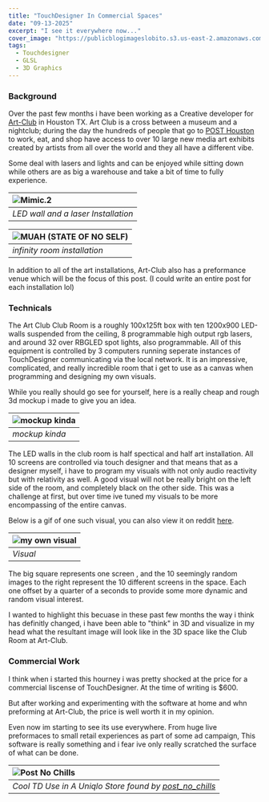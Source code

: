 ```yaml
---
title: "TouchDesigner In Commercial Spaces"
date: "09-13-2025"
excerpt: "I see it everywhere now..."
cover_image: "https://publicblogimageslobito.s3.us-east-2.amazonaws.com/td_in_commercial_spaces/IMG_1529.jpg"
tags:
  - Touchdesigner
  - GLSL
  - 3D Graphics
---
```


### Background

Over the past few months i have been working as a Creative developer for [Art-Club]() in Houston TX. Art Club is a cross between a museum and a nightclub;
during the day the hundreds of people that go to [POST Houston]() to work, eat, and shop have access to over 10 large new media art exhibits created by artists from all over the world and they all have a different vibe.

Some deal with lasers and lights and can be enjoyed while sitting down while others are as big a warehouse and take a bit of time to fully experience.

| ![Mimic.2](https://publicblogimageslobito.s3.amazonaws.com/td_in_commercial_spaces/6769b271814ef2c08980d47f_Mimic.2-6_web.avif) |
| :------------------------------------------------------------------------------------------------------------------------------ |
| _LED wall and a laser Installation_                                                                                             |

| ![MUAH (STATE OF NO SELF)](https://publicblogimageslobito.s3.amazonaws.com/td_in_commercial_spaces/67897909fcc981bb20d3afaf.avif) |
| :-------------------------------------------------------------------------------------------------------------------------------- |
| _infinity room installation_                                                                                                      |

In addition to all of the art installations, Art-Club also has a preformance venue which will be the focus of this post. (I could write an entire post for each installation lol)

### Technicals

The Art Club Club Room is a roughly 100x125ft box with ten 1200x900 LED-walls suspended from the ceiling, 8 programmable high output rgb lasers, and around 32 over RBGLED spot lights, also programmable. All of this equipment is controlled by 3 computers running seperate instances of TouchDesigner communicating via the local network. It is an impressive, complicated, and really incredible room that i get to use as a canvas when programming and designing my own visuals.

While you really should go see for yourself, here is a really cheap and rough 3d mockup i made to give you an idea.

| ![mockup kinda](https://publicblogimageslobito.s3.amazonaws.com/td_in_commercial_spaces/img_1258AM_Sunday_14_September_2025_i05spJLm.png) |
| :---------------------------------------------------------------------------------------------------------------------------------------- |
| _mockup kinda_                                                                                                                            |

The LED walls in the club room is half spectical and half art installation. All 10 screens are controlled via touch designer and that means that as a designer myself, i have to program my visuals with not only audio reactivity but with relativity as well.
A good visual will not be really bright on the left side of the room, and completely black on the other side. This was a challenge at first, but over time ive tuned my visuals to be more encompassing of the entire canvas.

Below is a gif of one such visual, you can also view it on reddit [here](https://www.reddit.com/r/TouchDesigner/comments/1mt7dsw/is_this_giving_a_dia_de_los_muertos_vibe/).

| ![my own visual](https://publicblogimageslobito.s3.amazonaws.com/td_in_commercial_spaces/img_0115AM_Sunday_14_September_2025_GuojwriN.gif) |
| :----------------------------------------------------------------------------------------------------------------------------------------- |
| _Visual_                                                                                                                                   |

The big square represents one screen , and the 10 seemingly random images to the right represent the 10 different screens in the space. Each one offset by a quarter of a seconds to provide some more dynamic and random visual interest.

I wanted to highlight this becuase in these past few months the way i think has definitly changed, i have been able to "think" in 3D and visualize in my head what the resultant image will look like in the 3D space like the Club Room at Art-Club.

### Commercial Work

I think when i started this hourney i was pretty shocked at the price for a commercial liscense of TouchDesigner. At the time of writing is $600.

But after working and experimenting with the software at home and whn preforming at Art-Club, the price is well worth it in my opinion.

Even now im starting to see its use everywhere. From huge live preformaces to small retail experiences as part of some ad campaign, This software is really something and i fear ive only really scratched the surface of what can be done.

| ![Post No Chills](https://publicblogimageslobito.s3.amazonaws.com/td_in_commercial_spaces/img_0133AM_Sunday_14_September_2025_F97fUOry.gif)                    |
| :------------------------------------------------------------------------------------------------------------------------------------------------------------- |
| _Cool TD Use in A Uniqlo Store found by [post_no_chills](https://www.instagram.com/post_no_chills?utm_source=ig_web_button_share_sheet&igsh=ZDNlZDc0MzIxNw==)_ |

